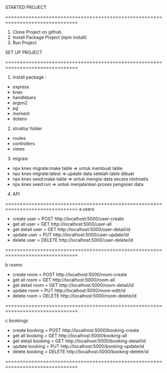 STARTED PROJECT

===============================================================================

1. Clone Project on github
2. Install Package Project (npm install)
3. Run Project

SET UP PROJECT

===============================================================================

1. install package :

- express
- knex
- handlebars
- argon2
- pg
- moment
- dotenv

2. struktur folder

- routes
- controllers
- views

3. migrasi

- npx knex migrate:make table => untuk membuat table
- npx knex migrate:latest => update data setelah table dibuat
- npx knex seed:make table => untuk mengisi data secara ototmatis
- npx knex seed:run => untuk menjalankan proses pengisian data

4. API

===============================================================================
a users

- create user = POST http://localhost:5000/user-create
- get all user = GET http://localhost:5000/user-all
- get detail user = GET http://localhost:5000/user-detail/id
- update user = PUT http://localhost:5000/user-update/id
- delete user = DELETE http://localhost:5000/user-delete/id

===============================================================================

b rooms

- create room = POST http://localhost:5000/room-create
- get all room = GET http://localhost:5000/room-all
- get detail room = GET http://localhost:5000/room-detail/id
- update room = PUT http://localhost:5000/room-edit/id
- delete room = DELETE http://localhost:5000/room-delete/id

===============================================================================

c bookings

- create booking = POST http://localhost:5000/booking-create
- get all booking = GET http://localhost:5000/booking-all
- get detail booking = GET http://localhost:5000/booking-detail/id
- update booking = PUT http://localhost:5000/booking-update/id
- delete booking = DELETE http://localhost:5000/booking-delete/id

===============================================================================
